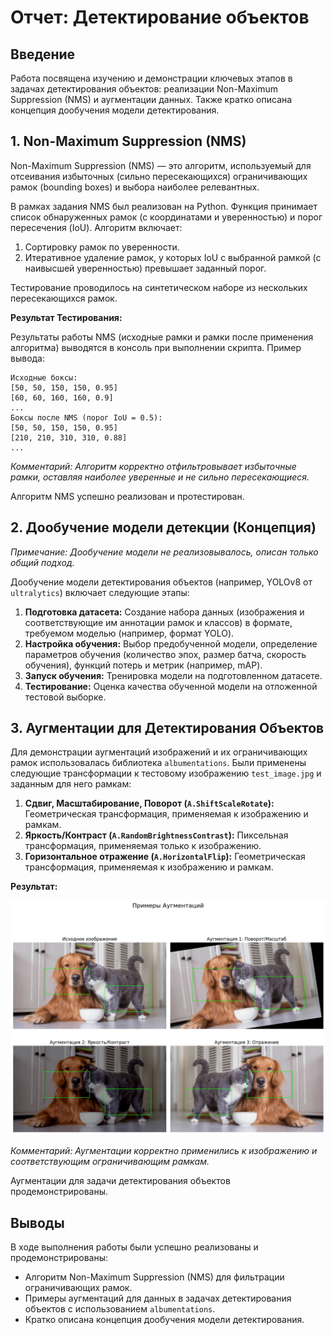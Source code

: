 # Отчет: Детектирование объектов

## Введение

Работа посвящена изучению и демонстрации ключевых этапов в задачах детектирования объектов: реализации Non-Maximum Suppression (NMS) и аугментации данных. Также кратко описана концепция дообучения модели детектирования.

## 1. Non-Maximum Suppression (NMS)

Non-Maximum Suppression (NMS) — это алгоритм, используемый для отсеивания избыточных (сильно пересекающихся) ограничивающих рамок (bounding boxes) и выбора наиболее релевантных.

В рамках задания NMS был реализован на Python. Функция принимает список обнаруженных рамок (с координатами и уверенностью) и порог пересечения (IoU).
Алгоритм включает:
1.  Сортировку рамок по уверенности.
2.  Итеративное удаление рамок, у которых IoU с выбранной рамкой (с наивысшей уверенностью) превышает заданный порог.

Тестирование проводилось на синтетическом наборе из нескольких пересекающихся рамок.

**Результат Тестирования:**

Результаты работы NMS (исходные рамки и рамки после применения алгоритма) выводятся в консоль при выполнении скрипта. Пример вывода:

```
Исходные боксы:
[50, 50, 150, 150, 0.95]
[60, 60, 160, 160, 0.9]
...
Боксы после NMS (порог IoU = 0.5):
[50, 50, 150, 150, 0.95]
[210, 210, 310, 310, 0.88]
...
```
*Комментарий: Алгоритм корректно отфильтровывает избыточные рамки, оставляя наиболее уверенные и не сильно пересекающиеся.*

Алгоритм NMS успешно реализован и протестирован.

## 2. Дообучение модели детекции (Концепция)

*Примечание: Дообучение модели не реализовывалось, описан только общий подход.*

Дообучение модели детектирования объектов (например, YOLOv8 от `ultralytics`) включает следующие этапы:
1.  **Подготовка датасета:** Создание набора данных (изображения и соответствующие им аннотации рамок и классов) в формате, требуемом моделью (например, формат YOLO).
2.  **Настройка обучения:** Выбор предобученной модели, определение параметров обучения (количество эпох, размер батча, скорость обучения), функций потерь и метрик (например, mAP).
3.  **Запуск обучения:** Тренировка модели на подготовленном датасете.
4.  **Тестирование:** Оценка качества обученной модели на отложенной тестовой выборке.

## 3. Аугментации для Детектирования Объектов

Для демонстрации аугментаций изображений и их ограничивающих рамок использовалась библиотека `albumentations`. Были применены следующие трансформации к тестовому изображению `test_image.jpg` и заданным для него рамкам:

1.  **Сдвиг, Масштабирование, Поворот (`A.ShiftScaleRotate`):** Геометрическая трансформация, применяемая к изображению и рамкам.
2.  **Яркость/Контраст (`A.RandomBrightnessContrast`):** Пиксельная трансформация, применяемая только к изображению.
3.  **Горизонтальное отражение (`A.HorizontalFlip`):** Геометрическая трансформация, применяемая к изображению и рамкам.

**Результат:**

![Примеры аугментаций для детекции](output.png "Сравнение исходных и аугментированных изображений с рамками")

*Комментарий: Аугментации корректно применились к изображению и соответствующим ограничивающим рамкам.*

Аугментации для задачи детектирования объектов продемонстрированы.

## Выводы

В ходе выполнения работы были успешно реализованы и продемонстрированы:
* Алгоритм Non-Maximum Suppression (NMS) для фильтрации ограничивающих рамок.
* Примеры аугментаций для данных в задачах детектирования объектов с использованием `albumentations`.
* Кратко описана концепция дообучения модели детектирования.
